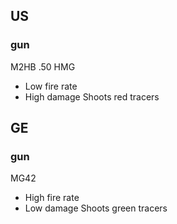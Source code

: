 ## US
### gun
M2HB .50 HMG
  * Low fire rate
  * High damage
Shoots red tracers

## GE
### gun
MG42
  * High fire rate
  * Low damage
Shoots green tracers
